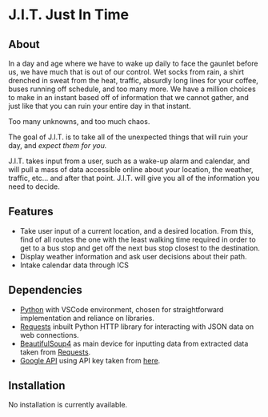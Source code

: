 # J.I.T. Just In Time

## About
In a day and age where we have to wake up daily to face the gaunlet before us, we have much that is out of our control. Wet socks from rain, a shirt drenched in sweat from the heat, traffic, absurdly long lines for your coffee, buses running off schedule, and too many more. We have a million choices to make in an instant based off of information that we cannot gather, and just like that you can ruin your entire day in that instant.

Too many unknowns, and too much chaos.

The goal of J.I.T. is to take all of the unexpected things that will ruin your day, and _expect them for you._

J.I.T. takes input from a user, such as a wake-up alarm and calendar, and will pull a mass of data accessible online about your location, the weather, traffic, etc... and after that point. J.I.T. will give you all of the information you need to decide.

## Features
- Take user input of a current location, and a desired location. From this, find of all routes the one with the least walking time required in order to get to a bus stop and get off the next bus stop closest to the destination.
- Display weather information and ask user decisions about their path.
- Intake calendar data through ICS

## Dependencies
- [Python] with VSCode environment, chosen for straightforward implementation and reliance on libraries.
- [Requests] inbuilt Python HTTP library for interacting with JSON data on web connections.
- [BeautifulSoup4] as main device for inputting data from extracted data taken from [Requests].
- [Google API] using API key taken from [here][Google API].

## Installation

No installation is currently available.

[//]: # (reference links)

[Python]: <https://www.python.org/>
[BeautifulSoup4]: <https://beautiful-soup-4.readthedocs.io/en/latest/>
[Requests]: <https://pypi.org/project/requests/>
[Google API]: <https://github.com/googlemaps/google-maps-services-python>
[GHub_readme]: <> 
[GHub_install]: <>
[GHub_scraperpy]: <> 
[GHub_linkcsv]: <>
